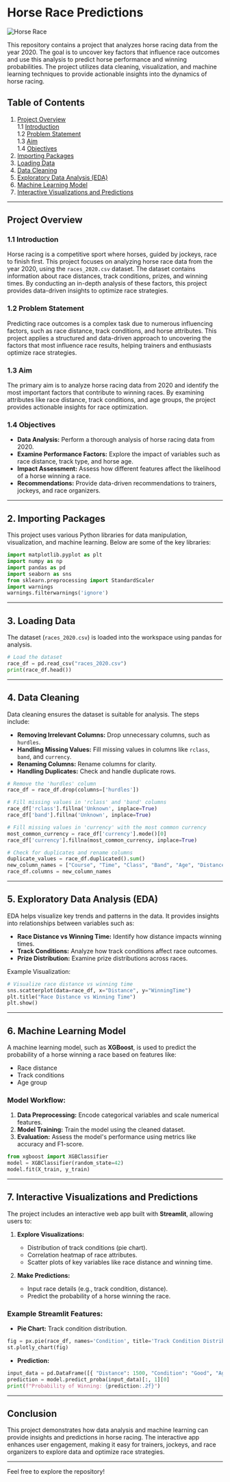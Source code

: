 # Horse Race Predictions

![Horse Race](Horse_Race.jpg)

This repository contains a project that analyzes horse racing data from the year 2020. The goal is to uncover key factors that influence race outcomes and use this analysis to predict horse performance and winning probabilities. The project utilizes data cleaning, visualization, and machine learning techniques to provide actionable insights into the dynamics of horse racing.

## Table of Contents
1. [Project Overview](#project-overview)  
   1.1 [Introduction](#introduction)  
   1.2 [Problem Statement](#problem-statement)  
   1.3 [Aim](#aim)  
   1.4 [Objectives](#objectives)  
2. [Importing Packages](#importing-packages)  
3. [Loading Data](#loading-data)  
4. [Data Cleaning](#data-cleaning)  
5. [Exploratory Data Analysis (EDA)](#exploratory-data-analysis)
6. [Machine Learning Model](#machine-learning-model)
7. [Interactive Visualizations and Predictions](#interactive-visualizations-and-predictions)

---

## Project Overview

### 1.1 Introduction
Horse racing is a competitive sport where horses, guided by jockeys, race to finish first. This project focuses on analyzing horse race data from the year 2020, using the `races_2020.csv` dataset. The dataset contains information about race distances, track conditions, prizes, and winning times. By conducting an in-depth analysis of these factors, this project provides data-driven insights to optimize race strategies.

### 1.2 Problem Statement
Predicting race outcomes is a complex task due to numerous influencing factors, such as race distance, track conditions, and horse attributes. This project applies a structured and data-driven approach to uncovering the factors that most influence race results, helping trainers and enthusiasts optimize race strategies.

### 1.3 Aim
The primary aim is to analyze horse racing data from 2020 and identify the most important factors that contribute to winning races. By examining attributes like race distance, track conditions, and age groups, the project provides actionable insights for race optimization.

### 1.4 Objectives
- **Data Analysis:** Perform a thorough analysis of horse racing data from 2020.
- **Examine Performance Factors:** Explore the impact of variables such as race distance, track type, and horse age.
- **Impact Assessment:** Assess how different features affect the likelihood of a horse winning a race.
- **Recommendations:** Provide data-driven recommendations to trainers, jockeys, and race organizers.

---

## 2. Importing Packages
This project uses various Python libraries for data manipulation, visualization, and machine learning. Below are some of the key libraries:

```python
import matplotlib.pyplot as plt
import numpy as np
import pandas as pd
import seaborn as sns
from sklearn.preprocessing import StandardScaler
import warnings
warnings.filterwarnings('ignore')
```

---

## 3. Loading Data
The dataset (`races_2020.csv`) is loaded into the workspace using pandas for analysis.

```python
# Load the dataset
race_df = pd.read_csv("races_2020.csv")
print(race_df.head())
```

---

## 4. Data Cleaning
Data cleaning ensures the dataset is suitable for analysis. The steps include:

- **Removing Irrelevant Columns:** Drop unnecessary columns, such as `hurdles`.
- **Handling Missing Values:** Fill missing values in columns like `rclass`, `band`, and `currency`.
- **Renaming Columns:** Rename columns for clarity.
- **Handling Duplicates:** Check and handle duplicate rows.

```python
# Remove the 'hurdles' column
race_df = race_df.drop(columns=['hurdles'])

# Fill missing values in 'rclass' and 'band' columns
race_df['rclass'].fillna('Unknown', inplace=True)
race_df['band'].fillna('Unknown', inplace=True)

# Fill missing values in 'currency' with the most common currency
most_common_currency = race_df['currency'].mode()[0]
race_df['currency'].fillna(most_common_currency, inplace=True)

# Check for duplicates and rename columns
duplicate_values = race_df.duplicated().sum()
new_column_names = ["Course", "Time", "Class", "Band", "Age", "Distance", "Condition", "WinningTime", "Prizes"]
race_df.columns = new_column_names
```

---

## 5. Exploratory Data Analysis (EDA)
EDA helps visualize key trends and patterns in the data. It provides insights into relationships between variables such as:

- **Race Distance vs Winning Time:** Identify how distance impacts winning times.
- **Track Conditions:** Analyze how track conditions affect race outcomes.
- **Prize Distribution:** Examine prize distributions across races.

Example Visualization:

```python
# Visualize race distance vs winning time
sns.scatterplot(data=race_df, x="Distance", y="WinningTime")
plt.title("Race Distance vs Winning Time")
plt.show()
```

---

## 6. Machine Learning Model
A machine learning model, such as **XGBoost**, is used to predict the probability of a horse winning a race based on features like:

- Race distance
- Track conditions
- Age group

### Model Workflow:
1. **Data Preprocessing:** Encode categorical variables and scale numerical features.
2. **Model Training:** Train the model using the cleaned dataset.
3. **Evaluation:** Assess the model's performance using metrics like accuracy and F1-score.

```python
from xgboost import XGBClassifier
model = XGBClassifier(random_state=42)
model.fit(X_train, y_train)
```

---

## 7. Interactive Visualizations and Predictions
The project includes an interactive web app built with **Streamlit**, allowing users to:

1. **Explore Visualizations:**
   - Distribution of track conditions (pie chart).
   - Correlation heatmap of race attributes.
   - Scatter plots of key variables like race distance and winning time.

2. **Make Predictions:**
   - Input race details (e.g., track condition, distance).
   - Predict the probability of a horse winning the race.

### Example Streamlit Features:
- **Pie Chart:** Track condition distribution.
```python
fig = px.pie(race_df, names='Condition', title='Track Condition Distribution')
st.plotly_chart(fig)
```

- **Prediction:**
```python
input_data = pd.DataFrame([{ "Distance": 1500, "Condition": "Good", "Age": 3 }])
prediction = model.predict_proba(input_data)[:, 1][0]
print(f"Probability of Winning: {prediction:.2f}")
```

---

## Conclusion
This project demonstrates how data analysis and machine learning can provide insights and predictions in horse racing. The interactive app enhances user engagement, making it easy for trainers, jockeys, and race organizers to explore data and optimize race strategies.

---

Feel free to explore the repository!


